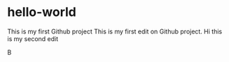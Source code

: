 # hello-world
This is my first Github project
This is my first edit on Github project.
Hi this is my second edit

B
